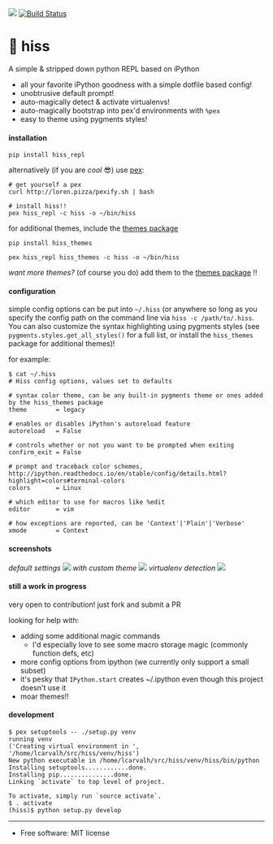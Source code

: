 [<img src="https://img.shields.io/pypi/v/hiss_repl.svg">](https://pypi.python.org/pypi/hiss_repl)
[![Build
Status](https://travis-ci.org/sixninetynine/hiss.svg?branch=master)](https://travis-ci.org/sixninetynine/hiss)


# 🐍 hiss

A simple & stripped down python REPL based on iPython

* all your favorite iPython goodness with a simple dotfile based config!
* unobtrusive default prompt!
* auto-magically detect & activate virtualenvs!
* auto-magically bootstrap into pex'd environments with `%pex`
* easy to theme using pygments styles!

#### installation

`pip install hiss_repl`

alternatively (if you are _cool_ 😎) use [pex](https://github.com/pantsbuild/pex):

```
# get yourself a pex
curl http://loren.pizza/pexify.sh | bash

# install hiss!!
pex hiss_repl -c hiss -o ~/bin/hiss
```

for additional themes, include the [themes package](https://github.com/sixninetynine/hiss-themes)

`pip install hiss_themes`

`pex hiss_repl hiss_themes -c hiss -o ~/bin/hiss`

_want more themes?_ (of course you do) add them to the [themes package](https://github.com/sixninetynine/hiss-themes) !!

#### configuration

simple config options can be put into `~/.hiss` (or anywhere so long as you specify the config path on the command line via `hiss -c /path/to/.hiss`. You can also customize the syntax highlighting using pygments styles (see `pygments.styles.get_all_styles()` for a full list, or install the `hiss_themes` package for additional themes)! 

for example:

```
$ cat ~/.hiss
# Hiss config options, values set to defaults

# syntax color theme, can be any built-in pygments theme or ones added by the hiss_themes package
theme        = legacy

# enables or disables iPython's autoreload feature
autoreload   = False

# controls whether or not you want to be prompted when exiting
confirm_exit = False

# prompt and traceback color schemes, http://ipython.readthedocs.io/en/stable/config/details.html?highlight=colors#terminal-colors
colors       = Linux

# which editor to use for macros like %edit
editor       = vim

# how exceptions are reported, can be 'Context'|'Plain'|'Verbose'
xmode        = Context
```

#### screenshots
_default settings_
![](https://www.dropbox.com/s/12djf1idmzjhaei/Screenshot%202016-10-06%2000.59.15.png?raw=true)
_with custom theme_
![](https://www.dropbox.com/s/kruj91cdvc4701y/Screenshot%202017-01-16%2013.10.17.png?raw=true)
_virtualenv detection_
![](https://www.dropbox.com/s/s07fy6rttz0i6j0/Screenshot%202017-01-16%2013.11.20.png?raw=true)

#### still a work in progress

very open to contribution! just fork and submit a PR

looking for help with:

* adding some additional magic commands
  * I'd especially love to see some macro storage magic (commonly function defs, etc)
* more config options from ipython (we currently only support a small subset)
* it's pesky that `IPython.start` creates ~/.ipython even though this project doesn't use it
* moar themes!!

#### development

```
$ pex setuptools -- ./setup.py venv
running venv
('Creating virtual environment in ', '/home/lcarvalh/src/hiss/venv/hiss')
New python executable in /home/lcarvalh/src/hiss/venv/hiss/bin/python
Installing setuptools............done.
Installing pip...............done.
Linking `activate` to top level of project.

To activate, simply run `source activate`.
$ . activate
(hiss)$ python setup.py develop
```

---

* Free software: MIT license
